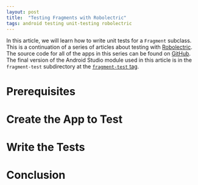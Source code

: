 ```yaml
---
layout: post
title:  "Testing Fragments with Robolectric"
tags: android testing unit-testing robolectric
---
```


In this article, we will learn how to write unit tests for a `Fragment` subclass. This is a continuation of a series of articles about testing with [Robolectric][1]. The source code for all of the apps in this series can be found on [GitHub][2]. The final version of the Android Studio module used in this article is in the `fragment-test` subdirectory at the [`fragment-test` tag][3].

Prerequisites
==

Create the App to Test
==

Write the Tests
==

Conclusion
==

[1]:http://robolectric.org/
[2]:https://github.com/codeguru42/robolectric-examples
[3]:https://github.com/codeguru42/robolectric-examples/tree/fragment-test

